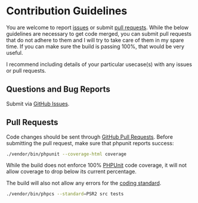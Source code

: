 # Contribution Guidelines
You are welcome to report [issues](https://github.com/chadicus/date-php/issues) or submit [pull requests](https://github.com/chadicus/date-php/pulls).  While the below guidelines are necessary to get code merged, you can submit pull requests that do not adhere to them and I will try to take care of them in my spare time. If you can make sure the build is passing 100%, that would be very useful.

I recommend including details of your particular usecase(s) with any issues or pull requests.

## Questions and Bug Reports
Submit via [GitHub Issues](https://github.com/chadicus/date-php/issues).

## Pull Requests
Code changes should be sent through [GitHub Pull Requests](https://github.com/chadicus/date-php/pulls).  Before submitting the pull request, make sure that phpunit reports success:

```sh
./vendor/bin/phpunit --coverage-html coverage
```

While the build does not enforce 100% [PHPUnit](http://www.phpunit.de) code coverage, it will not allow coverage to drop below its current percentage.

The build will also not allow any errors for the [coding standard](https://github.com/php-fig/fig-standards/blob/master/accepted/PSR-2-coding-style-guide.md).

```sh
./vendor/bin/phpcs --standard=PSR2 src tests
```
